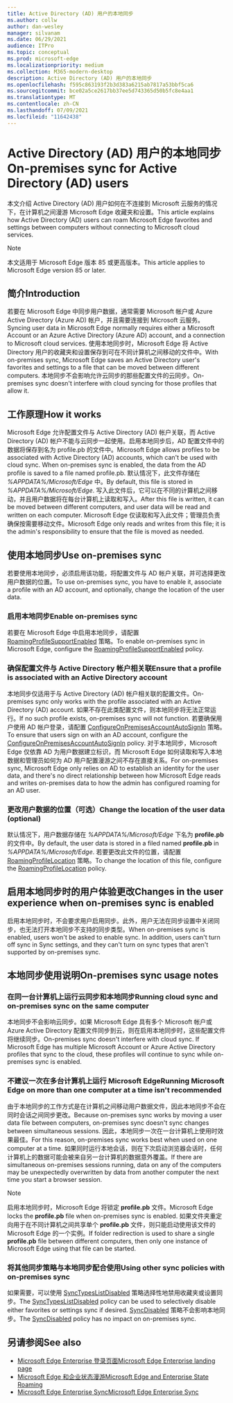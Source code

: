 ```yaml
---
title: Active Directory (AD) 用户的本地同步
ms.author: collw
author: dan-wesley
manager: silvanam
ms.date: 06/29/2021
audience: ITPro
ms.topic: conceptual
ms.prod: microsoft-edge
ms.localizationpriority: medium
ms.collection: M365-modern-desktop
description: Active Directory (AD) 用户的本地同步
ms.openlocfilehash: f595c863193f2b3d383a6215ab7817a53bbf5ca6
ms.sourcegitcommit: bce02a5ce2617bb37ee5d743365d50b5fc8e4aa1
ms.translationtype: MT
ms.contentlocale: zh-CN
ms.lasthandoff: 07/09/2021
ms.locfileid: "11642438"
---
```

# <a name="on-premises-sync-for-active-directory-ad-users"></a><span data-ttu-id="03abc-103">Active Directory (AD) 用户的本地同步</span><span class="sxs-lookup"><span data-stu-id="03abc-103">On-premises sync for Active Directory (AD) users</span></span>

<span data-ttu-id="03abc-104">本文介绍 Active Directory (AD) 用户如何在不连接到 Microsoft 云服务的情况下，在计算机之间漫游 Microsoft Edge 收藏夹和设置。</span><span class="sxs-lookup"><span data-stu-id="03abc-104">This article explains how Active Directory (AD) users can roam Microsoft Edge favorites and settings between computers without connecting to Microsoft cloud services.</span></span>

> [!NOTE]
> <span data-ttu-id="03abc-105">本文适用于 Microsoft Edge 版本 85 或更高版本。</span><span class="sxs-lookup"><span data-stu-id="03abc-105">This article applies to Microsoft Edge version 85 or later.</span></span>

## <a name="introduction"></a><span data-ttu-id="03abc-106">简介</span><span class="sxs-lookup"><span data-stu-id="03abc-106">Introduction</span></span>

<span data-ttu-id="03abc-107">若要在 Microsoft Edge 中同步用户数据，通常需要 Microsoft 帐户或 Azure Active Directory (Azure AD) 帐户，并且需要连接到 Microsoft 云服务。</span><span class="sxs-lookup"><span data-stu-id="03abc-107">Syncing user data in Microsoft Edge normally requires either a Microsoft Account or an Azure Active Directory (Azure AD) account, and a connection to Microsoft cloud services.</span></span> <span data-ttu-id="03abc-108">使用本地同步时，Microsoft Edge 将 Active Directory 用户的收藏夹和设置保存到可在不同计算机之间移动的文件中。</span><span class="sxs-lookup"><span data-stu-id="03abc-108">With on-premises sync, Microsoft Edge saves an Active Directory user's favorites and settings to a file that can be moved between different computers.</span></span> <span data-ttu-id="03abc-109">本地同步不会影响允许云同步的那些配置文件的云同步。</span><span class="sxs-lookup"><span data-stu-id="03abc-109">On-premises sync doesn't interfere with cloud syncing for those profiles that allow it.</span></span>

## <a name="how-it-works"></a><span data-ttu-id="03abc-110">工作原理</span><span class="sxs-lookup"><span data-stu-id="03abc-110">How it works</span></span>

<span data-ttu-id="03abc-111">Microsoft Edge 允许配置文件与 Active Directory (AD) 帐户关联，而 Active Directory (AD) 帐户不能与云同步一起使用。启用本地同步后，AD 配置文件中的数据将保存到名为 profile.pb 的文件中。</span><span class="sxs-lookup"><span data-stu-id="03abc-111">Microsoft Edge allows profiles to be associated with Active Directory (AD) accounts, which can't be used with cloud sync. When on-premises sync is enabled, the data from the AD profile is saved to a file named profile.pb.</span></span> <span data-ttu-id="03abc-112">默认情况下，此文件存储在 *%APPDATA%/Microsoft/Edge* 中。</span><span class="sxs-lookup"><span data-stu-id="03abc-112">By default, this file is stored in *%APPDATA%/Microsoft/Edge*.</span></span> <span data-ttu-id="03abc-113">写入此文件后，它可以在不同的计算机之间移动，并且用户数据将在每台计算机上读取和写入。</span><span class="sxs-lookup"><span data-stu-id="03abc-113">After this file is written, it can be moved between different computers, and user data will be read and written on each computer.</span></span> <span data-ttu-id="03abc-114">Microsoft Edge 仅读取和写入此文件；管理员负责确保按需要移动文件。</span><span class="sxs-lookup"><span data-stu-id="03abc-114">Microsoft Edge only reads and writes from this file; it is the admin's responsibility to ensure that the file is moved as needed.</span></span>

## <a name="use-on-premises-sync"></a><span data-ttu-id="03abc-115">使用本地同步</span><span class="sxs-lookup"><span data-stu-id="03abc-115">Use on-premises sync</span></span>

<span data-ttu-id="03abc-116">若要使用本地同步，必须启用该功能，将配置文件与 AD 帐户关联，并可选择更改用户数据的位置。</span><span class="sxs-lookup"><span data-stu-id="03abc-116">To use on-premises sync, you have to enable it, associate a profile with an AD account, and optionally, change the location of the user data.</span></span>

### <a name="enable-on-premises-sync"></a><span data-ttu-id="03abc-117">启用本地同步</span><span class="sxs-lookup"><span data-stu-id="03abc-117">Enable on-premises sync</span></span>

<span data-ttu-id="03abc-118">若要在 Microsoft Edge 中启用本地同步，请配置 [RoamingProfileSupportEnabled](./microsoft-edge-policies.md#roamingprofilesupportenabled) 策略。</span><span class="sxs-lookup"><span data-stu-id="03abc-118">To enable on-premises sync in Microsoft Edge, configure the [RoamingProfileSupportEnabled](./microsoft-edge-policies.md#roamingprofilesupportenabled) policy.</span></span>

### <a name="ensure-that-a-profile-is-associated-with-an-active-directory-account"></a><span data-ttu-id="03abc-119">确保配置文件与 Active Directory 帐户相关联</span><span class="sxs-lookup"><span data-stu-id="03abc-119">Ensure that a profile is associated with an Active Directory account</span></span>

<span data-ttu-id="03abc-120">本地同步仅适用于与 Active Directory (AD) 帐户相关联的配置文件。</span><span class="sxs-lookup"><span data-stu-id="03abc-120">On-premises sync only works with the profile associated with an Active Directory (AD) account.</span></span> <span data-ttu-id="03abc-121">如果不存在此类配置文件，则本地同步将无法正常运行。</span><span class="sxs-lookup"><span data-stu-id="03abc-121">If no such profile exists, on-premises sync will not function.</span></span> <span data-ttu-id="03abc-122">若要确保用户使用 AD 帐户登录，请配置 [ConfigureOnPremisesAccountAutoSignIn](./microsoft-edge-policies.md#configureonpremisesaccountautosignin) 策略。</span><span class="sxs-lookup"><span data-stu-id="03abc-122">To ensure that users sign on with an AD account, configure the [ConfigureOnPremisesAccountAutoSignIn](./microsoft-edge-policies.md#configureonpremisesaccountautosignin) policy.</span></span> <span data-ttu-id="03abc-123">对于本地同步，Microsoft Edge 仅依靠 AD 为用户数据建立标识，而 Microsoft Edge 如何读取和写入本地数据和管理员如何为 AD 用户配置漫游之间不存在直接关系。</span><span class="sxs-lookup"><span data-stu-id="03abc-123">For on-premises sync, Microsoft Edge only relies on AD to establish an identity for the user data, and there's no direct relationship between how Microsoft Edge reads and writes on-premises data to how the admin has configured roaming for an AD user.</span></span>

### <a name="change-the-location-of-the-user-data-optional"></a><span data-ttu-id="03abc-124">更改用户数据的位置（可选）</span><span class="sxs-lookup"><span data-stu-id="03abc-124">Change the location of the user data (optional)</span></span>

<span data-ttu-id="03abc-125">默认情况下，用户数据存储在 *%APPDATA%/Microsoft/Edge* 下名为 **profile.pb** 的文件中。</span><span class="sxs-lookup"><span data-stu-id="03abc-125">By default, the user data is stored in a filed named **profile.pb** in *%APPDATA%/Microsoft/Edge*.</span></span> <span data-ttu-id="03abc-126">若要更改此文件的位置，请配置 [RoamingProfileLocation](./microsoft-edge-policies.md#roamingprofilelocation) 策略。</span><span class="sxs-lookup"><span data-stu-id="03abc-126">To change the location of this file, configure the [RoamingProfileLocation](./microsoft-edge-policies.md#roamingprofilelocation) policy.</span></span>

## <a name="changes-in-the-user-experience-when-on-premises-sync-is-enabled"></a><span data-ttu-id="03abc-127">启用本地同步时的用户体验更改</span><span class="sxs-lookup"><span data-stu-id="03abc-127">Changes in the user experience when on-premises sync is enabled</span></span>

<span data-ttu-id="03abc-128">启用本地同步时，不会要求用户启用同步。此外，用户无法在同步设置中关闭同步，也无法打开本地同步不支持的同步类型。</span><span class="sxs-lookup"><span data-stu-id="03abc-128">When on-premises sync is enabled, users won't be asked to enable sync. In addition, users can't turn off sync in Sync settings, and they can't turn on sync types that aren't supported by on-premises sync.</span></span>

## <a name="on-premises-sync-usage-notes"></a><span data-ttu-id="03abc-129">本地同步使用说明</span><span class="sxs-lookup"><span data-stu-id="03abc-129">On-premises sync usage notes</span></span>

### <a name="running-cloud-sync-and-on-premises-sync-on-the-same-computer"></a><span data-ttu-id="03abc-130">在同一台计算机上运行云同步和本地同步</span><span class="sxs-lookup"><span data-stu-id="03abc-130">Running cloud sync and on-premises sync on the same computer</span></span>

<span data-ttu-id="03abc-131">本地同步不会影响云同步。如果 Microsoft Edge 具有多个 Microsoft 帐户或 Azure Active Directory 配置文件同步到云，则在启用本地同步时，这些配置文件将继续同步。</span><span class="sxs-lookup"><span data-stu-id="03abc-131">On-premises sync doesn't interfere with cloud sync. If Microsoft Edge has multiple Microsoft Account or Azure Active Directory profiles that sync to the cloud, these profiles will continue to sync while on-premises sync is enabled.</span></span>

### <a name="running-microsoft-edge-on-more-than-one-computer-at-a-time-isnt-recommended"></a><span data-ttu-id="03abc-132">不建议一次在多台计算机上运行 Microsoft Edge</span><span class="sxs-lookup"><span data-stu-id="03abc-132">Running Microsoft Edge on more than one computer at a time isn't recommended</span></span>

<span data-ttu-id="03abc-133">由于本地同步的工作方式是在计算机之间移动用户数据文件，因此本地同步不会在同时会话之间同步更改。</span><span class="sxs-lookup"><span data-stu-id="03abc-133">Because on-premises sync works by moving a user data file between computers, on-premises sync doesn't sync changes between simultaneous sessions.</span></span> <span data-ttu-id="03abc-134">因此，本地同步一次在一台计算机上使用时效果最佳。</span><span class="sxs-lookup"><span data-stu-id="03abc-134">For this reason, on-premises sync works best when used on one computer at a time.</span></span> <span data-ttu-id="03abc-135">如果同时运行本地会话，则在下次启动浏览器会话时，任何计算机上的数据可能会被来自另一台计算机的数据意外覆盖。</span><span class="sxs-lookup"><span data-stu-id="03abc-135">If there are simultaneous on-premises sessions running, data on any of the computers may be unexpectedly overwritten by data from another computer the next time you start a browser session.</span></span>

> [!NOTE]
> <span data-ttu-id="03abc-136">启用本地同步时，Microsoft Edge 将锁定 **profile.pb** 文件。</span><span class="sxs-lookup"><span data-stu-id="03abc-136">Microsoft Edge locks the **profile.pb** file when on-premises sync is enabled.</span></span> <span data-ttu-id="03abc-137">如果文件夹重定向用于在不同计算机之间共享单个 **profile.pb** 文件，则只能启动使用该文件的 Microsoft Edge 的一个实例。</span><span class="sxs-lookup"><span data-stu-id="03abc-137">If folder redirection is used to share a single **profile.pb** file between different computers, then only one instance of Microsoft Edge using that file can be started.</span></span>

### <a name="using-other-sync-policies-with-on-premises-sync"></a><span data-ttu-id="03abc-138">将其他同步策略与本地同步配合使用</span><span class="sxs-lookup"><span data-stu-id="03abc-138">Using other sync policies with on-premises sync</span></span>

<span data-ttu-id="03abc-139">如果需要，可以使用 [SyncTypesListDisabled](./microsoft-edge-policies.md#synctypeslistdisabled) 策略选择性地禁用收藏夹或设置同步。</span><span class="sxs-lookup"><span data-stu-id="03abc-139">The [SyncTypesListDisabled](./microsoft-edge-policies.md#synctypeslistdisabled) policy can be used to selectively disable either favorites or settings sync if desired.</span></span> <span data-ttu-id="03abc-140">[SyncDisabled](./microsoft-edge-policies.md#syncdisabled) 策略不会影响本地同步。</span><span class="sxs-lookup"><span data-stu-id="03abc-140">The [SyncDisabled](./microsoft-edge-policies.md#syncdisabled) policy has no impact on on-premises sync.</span></span>

## <a name="see-also"></a><span data-ttu-id="03abc-141">另请参阅</span><span class="sxs-lookup"><span data-stu-id="03abc-141">See also</span></span>

- [<span data-ttu-id="03abc-142">Microsoft Edge Enterprise 登录页面</span><span class="sxs-lookup"><span data-stu-id="03abc-142">Microsoft Edge Enterprise landing page</span></span>](https://aka.ms/EdgeEnterprise)
- [<span data-ttu-id="03abc-143">Microsoft Edge 和企业状态漫游</span><span class="sxs-lookup"><span data-stu-id="03abc-143">Microsoft Edge and Enterprise State Roaming</span></span>](microsoft-edge-enterprise-state-roaming.md)
- [<span data-ttu-id="03abc-144">Microsoft Edge Enterprise Sync</span><span class="sxs-lookup"><span data-stu-id="03abc-144">Microsoft Edge Enterprise Sync</span></span>](microsoft-edge-enterprise-sync.md)